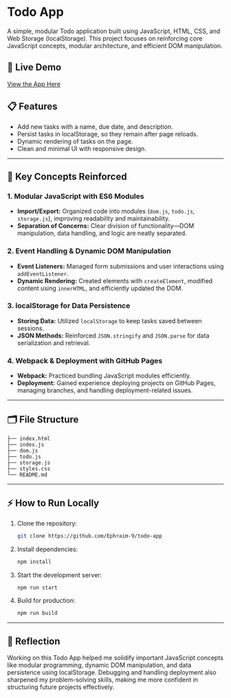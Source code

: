 # Todo App

A simple, modular Todo application built using JavaScript, HTML, CSS, and Web Storage (localStorage). This project focuses on reinforcing core JavaScript concepts, modular architecture, and efficient DOM manipulation.

## 🚀 **Live Demo**
[View the App Here](https://ephraim-9.github.io/todo-app/)

## 📋 **Features**
- Add new tasks with a name, due date, and description.
- Persist tasks in localStorage, so they remain after page reloads.
- Dynamic rendering of tasks on the page.
- Clean and minimal UI with responsive design.

---

## 🧠 **Key Concepts Reinforced**

### 1. **Modular JavaScript with ES6 Modules**
- **Import/Export:** Organized code into modules (`dom.js`, `todo.js`, `storage.js`), improving readability and maintainability.
- **Separation of Concerns:** Clear division of functionality—DOM manipulation, data handling, and logic are neatly separated.

### 2. **Event Handling & Dynamic DOM Manipulation**
- **Event Listeners:** Managed form submissions and user interactions using `addEventListener`.
- **Dynamic Rendering:** Created elements with `createElement`, modified content using `innerHTML`, and efficiently updated the DOM.

### 3. **localStorage for Data Persistence**
- **Storing Data:** Utilized `localStorage` to keep tasks saved between sessions.
- **JSON Methods:** Reinforced `JSON.stringify` and `JSON.parse` for data serialization and retrieval.

### 4. **Webpack & Deployment with GitHub Pages**
- **Webpack:** Practiced bundling JavaScript modules efficiently.
- **Deployment:** Gained experience deploying projects on GitHub Pages, managing branches, and handling deployment-related issues.

---

## 🗂️ **File Structure**
```
├── index.html
├── index.js
├── dom.js
├── todo.js
├── storage.js
├── styles.css
└── README.md
```

---

## ⚡ **How to Run Locally**
1. Clone the repository:
   ```bash
   git clone https://github.com/Ephraim-9/todo-app
   ```
2. Install dependencies:
   ```bash
   npm install
   ```
3. Start the development server:
   ```bash
   npm run start
   ```
4. Build for production:
   ```bash
   npm run build
   ```

---

## 💭 **Reflection**
Working on this Todo App helped me solidify important JavaScript concepts like modular programming, dynamic DOM manipulation, and data persistence using localStorage. Debugging and handling deployment also sharpened my problem-solving skills, making me more confident in structuring future projects effectively.


